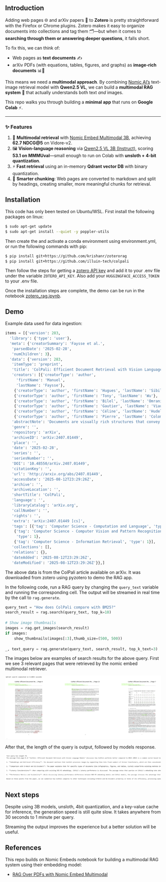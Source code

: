 ## Introduction

Adding web pages 🌐 and arXiv papers 📄 to **Zotero** is pretty straightforward with the Firefox or Chrome plugins. Zotero makes it easy to organize documents into collections and tag them 🗂️—but when it comes to **searching through them or answering deeper questions**, it falls short.

To fix this, we can think of:

* Web pages as **text documents** ✍️
* arXiv PDFs (with equations, tables, figures, and graphs) as **image-rich documents** 📊📐

This means we need a **multimodal approach**. By combining [Nomic AI’s](https://www.nomic.ai/blog/posts/nomic-embed-multimodal) text-image retrieval model with **Qwen2.5 VL**, we can build a **multimodal RAG system** 🤖 that actually understands both text *and* images.

This repo walks you through building a **minimal app** that runs on **Google Colab** ⚡.

---

### ✨ Features

1. 🧩 **Multimodal retrieval** with [Nomic Embed Multimodal 3B](https://huggingface.co/nomic-ai/nomic-embed-multimodal-3b), achieving **62.7 NDCG\@5** on Vidore-v2.
2. 🖼️ **Vision-language reasoning** via [Qwen2.5 VL 3B (Instruct)](https://huggingface.co/Qwen/Qwen2.5-VL-3B-Instruct), scoring **53.1 on MMMUval**—small enough to run on Colab with **unsloth + 4-bit quantization**.
3. ⚡ **Fast retrieval** using an in-memory **Qdrant vector DB** with binary quantization.
4. 📝 **Smarter chunking**: Web pages are converted to markdown and split by headings, creating smaller, more meaningful chunks for retrieval.

## Installation

This code has only been tested on Ubuntu/WSL. First install the following packages on linux:

```bash
$ sudo apt-get update
$ sudo apt-get install --quiet -y poppler-utils
```

Then create the and activate a conda environment using environment.yml, or run the following commands with pip:

```bash
$ pip install git+https://github.com/krishanr/zoterorag
$ pip install git+https://github.com/illuin-tech/colpali
```

Then follow the steps for getting a [zotero API key](https://pyzotero.readthedocs.io/en/latest/) and add it to your .env file under the variable ```ZOTERO_API_KEY```. Also add your ```HUGGINGFACE_ACCESS_TOKEN``` to your .env file.

Once the installation steps are complete, the demo can be run in the notebook [zotero_rag.ipynb](https://githubtocolab.com/krishanr/zoterorag/blob/main/zotero_rag.ipynb).

## Demo

Example data used for data ingestion:

```python
items = [{'version': 283,
  'library': {'type': 'user'},
  'meta': {'creatorSummary': 'Faysse et al.',
   'parsedDate': '2025-02-28',
   'numChildren': 3},
  'data': {'version': 283,
   'itemType': 'preprint',
   'title': 'ColPali: Efficient Document Retrieval with Vision Language Models',
   'creators': [{'creatorType': 'author',
     'firstName': 'Manuel',
     'lastName': 'Faysse'},
    {'creatorType': 'author', 'firstName': 'Hugues', 'lastName': 'Sibille'},
    {'creatorType': 'author', 'firstName': 'Tony', 'lastName': 'Wu'},
    {'creatorType': 'author', 'firstName': 'Bilel', 'lastName': 'Omrani'},
    {'creatorType': 'author', 'firstName': 'Gautier', 'lastName': 'Viaud'},
    {'creatorType': 'author', 'firstName': 'Céline', 'lastName': 'Hudelot'},
    {'creatorType': 'author', 'firstName': 'Pierre', 'lastName': 'Colombo'}],
   'abstractNote': 'Documents are visually rich structures that convey information through text, but also figures, page layouts, tables, or even fonts. Since modern retrieval systems mainly rely on the textual information they extract from document pages to index documents -often through lengthy and brittle processes-, they struggle to exploit key visual cues efficiently. This limits their capabilities in many practical document retrieval applications such as Retrieval Augmented Generation (RAG). To benchmark current systems on visually rich document retrieval, we introduce the Visual Document Retrieval Benchmark ViDoRe, composed of various page-level retrieval tasks spanning multiple domains, languages, and practical settings. The inherent complexity and performance shortcomings of modern systems motivate a new concept; doing document retrieval by directly embedding the images of the document pages. We release ColPali, a Vision Language Model trained to produce high-quality multi-vector embeddings from images of document pages. Combined with a late interaction matching mechanism, ColPali largely outperforms modern document retrieval pipelines while being drastically simpler, faster and end-to-end trainable. We release models, data, code and benchmarks under open licenses at https://hf.co/vidore.',
   'genre': '',
   'repository': 'arXiv',
   'archiveID': 'arXiv:2407.01449',
   'place': '',
   'date': '2025-02-28',
   'series': '',
   'seriesNumber': '',
   'DOI': '10.48550/arXiv.2407.01449',
   'citationKey': '',
   'url': 'http://arxiv.org/abs/2407.01449',
   'accessDate': '2025-08-12T23:29:26Z',
   'archive': '',
   'archiveLocation': '',
   'shortTitle': 'ColPali',
   'language': '',
   'libraryCatalog': 'arXiv.org',
   'callNumber': '',
   'rights': '',
   'extra': 'arXiv:2407.01449 [cs]',
   'tags': [{'tag': 'Computer Science - Computation and Language', 'type': 1},
    {'tag': 'Computer Science - Computer Vision and Pattern Recognition',
     'type': 1},
    {'tag': 'Computer Science - Information Retrieval', 'type': 1}],
   'collections': [],
   'relations': {},
   'dateAdded': '2025-08-12T23:29:26Z',
   'dateModified': '2025-08-12T23:29:26Z'}},]
```

The above data is from the ColPali article available on arXiv. It was downloaded from zotero using pyzotero
to demo the RAG app.

In the following code, run a RAG query by changing the ```query_text``` variable
and running the corresponding cell. The output will be streamed
in real time by the call to ```rag.generate```.

```python
query_text = "How does ColPali compare with BM25?"
search_result = rag.search(query_text, top_k=10)

# Show image thumbnails
images = rag.get_images(search_result)
if images:
    show_thumbnails(images[:3],thumb_size=(500, 500))

_, text_query = rag.generate(query_text, search_result, top_k_text=3)
```

The images below are examples of search results for the above query. First we see 3 relevant pages that were
retrieved by the nomic embed multimodal retriever.

![alt text](retrieved-images.png)

After that, the length of the query is output, followed by models response.

![alt text](vlm-response.png)

## Next steps

Despite using 3B models, unsloth, 4bit quantization, and a key-value cache for inference,
the generation speed is still quite slow. It takes anywhere from 30 seconds to 1 minute per query.

Streaming the output improves the experience but a better solution will be useful.

## References

This repo builds on Nomic Embeds notebook for building a multimodal RAG system using their embedding model:

- [RAG Over PDFs with Nomic Embed Multimodal](https://docs.nomic.ai/atlas/embeddings-and-retrieval/guides/pdf-rag-with-nomic-embed-multimodal)